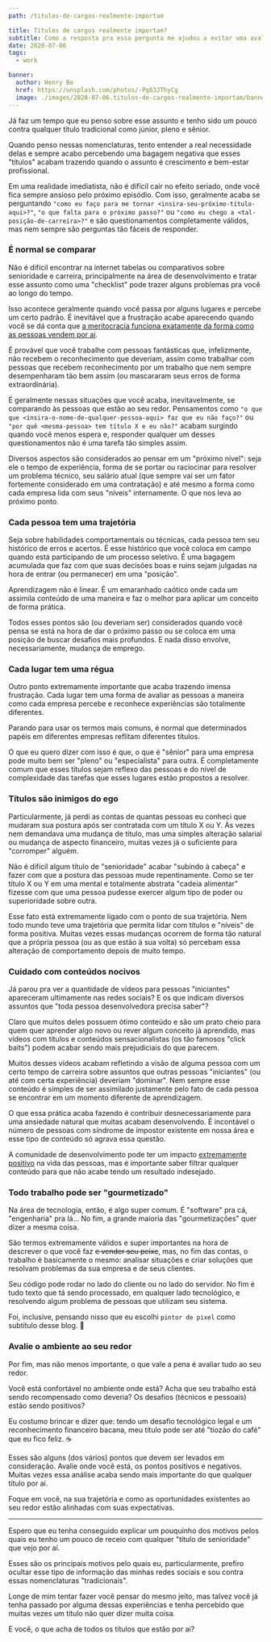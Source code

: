 ```yaml
---
path: /titulos-de-cargos-realmente-importam

title: Títulos de cargos realmente importam?
subtitle: Como a resposta pra essa pergunta me ajudou a evitar uma avalanche de ansiedade e a focar no que realmente importa
date: 2020-07-06
tags:
  - work

banner:
  author: Henry Be
  href: https://unsplash.com/photos/-Pg63JThyCg
  image: ./images/2020-07-06.titulos-de-cargos-realmente-importam/banner.jpg
---
```


Já faz um tempo que eu penso sobre esse assunto e tenho sido um pouco contra qualquer título tradicional como júnior, pleno e sênior.

Quando penso nessas nomenclaturas, tento entender a real necessidade delas e sempre acabo percebendo uma bagagem negativa que esses "títulos" acabam trazendo quando o assunto é crescimento e bem-estar profissional.

Em uma realidade imediatista, não é difícil cair no efeito seriado, onde você fica sempre ansioso pelo próximo episódio. Com isso, geralmente acaba se perguntando `"como eu faço para me tornar <insira-seu-próximo-título-aqui>?"`, `"o que falta para o próximo passo?"` ou `"como eu chego a <tal-posição-de-carreira>?"` e são questionamentos completamente válidos, mas nem sempre são perguntas tão fáceis de responder.

### É normal se comparar

Não é difícil encontrar na internet tabelas ou comparativos sobre senioridade e carreira, principalmente na área de desenvolvimento e tratar esse assunto como uma "checklist" pode trazer alguns problemas pra você ao longo do tempo.

Isso acontece geralmente quando você passa por alguns lugares e percebe um certo padrão. É inevitável que a frustração acabe aparecendo quando você se dá conta que [a meritocracia funciona exatamente da forma como as pessoas vendem por ai](https://www.youtube.com/watch?v=YINTTVjBrY4).

É provável que você trabalhe com pessoas fantásticas que, infelizmente, não recebem o reconhecimento que deveriam, assim como trabalhar com pessoas que recebem reconhecimento por um trabalho que nem sempre desempenharam tão bem assim (ou mascararam seus erros de forma extraordinária).

É geralmente nessas situações que você acaba, inevitavelmente, se comparando às pessoas que estão ao seu redor. Pensamentos como `"o que que <insira-o-nome-de-qualquer-pessoa-aqui> faz que eu não faço?"` ou `"por quê <mesma-pessoa> tem título X e eu não?"` acabam surgindo quando você menos espera e, responder qualquer um desses questionamentos não é uma tarefa tão simples assim.

Diversos aspectos são considerados ao pensar em um "próximo nível": seja ele o tempo de experiência, forma de se portar ou raciocinar para resolver um problema técnico, seu salário atual (que sempre vai ser um fator fortemente considerado em uma contratação) e até mesmo a forma como cada empresa lida com seus "níveis" internamente. O que nos leva ao próximo ponto.

### Cada pessoa tem uma trajetória

Seja sobre habilidades comportamentais ou técnicas, cada pessoa tem seu histórico de erros e acertos. É esse histórico que você coloca em campo quando está participando de um processo seletivo. É uma bagagem acumulada que faz com que suas decisões boas e ruins sejam julgadas na hora de entrar (ou permanecer) em uma "posição".

Aprendizagem não é linear. É um emaranhado caótico onde cada um assimila conteúdo de uma maneira e faz o melhor para aplicar um conceito de forma prática.

Todos esses pontos são (ou deveriam ser) considerados quando você pensa se está na hora de dar o próximo passo ou se coloca em uma posição de buscar desafios mais profundos. E nada disso envolve, necessariamente, mudança de emprego.

### Cada lugar tem uma régua

Outro ponto extremamente importante que acaba trazendo imensa frustração. Cada lugar tem uma forma de avaliar as pessoas a maneira como cada empresa percebe e reconhece experiências são totalmente diferentes.

Parando para usar os termos mais comuns, é normal que determinados papéis em diferentes empresas reflitam diferentes títulos.

O que eu quero dizer com isso é que, o que é "sênior" para uma empresa pode muito bem ser "pleno" ou "especialista" para outra. É completamente comum que esses títulos sejam reflexo das pessoas e do nível de complexidade das tarefas que esses lugares estão propostos a resolver.

### Títulos são inimigos do ego

Particularmente, já perdi as contas de quantas pessoas eu conheci que mudaram sua postura após ser contratada com um título X ou Y. Às vezes nem demandava uma mudança de título, mas uma simples alteração salarial ou mudança de aspecto financeiro, muitas vezes já o suficiente para "corromper" alguém.

Não é difícil algum título de "senioridade" acabar "subindo à cabeça" e fazer com que a postura das pessoas mude repentinamente. Como se ter título X ou Y em uma mental e totalmente abstrata "cadeia alimentar" fizesse com que uma pessoa pudesse exercer algum tipo de poder ou superioridade sobre outra.

Esse fato está extremamente ligado com o ponto de sua trajetória. Nem todo mundo teve uma trajetória que permita lidar com títulos e "níveis" de forma positiva. Muitas vezes essas mudanças ocorrem de forma tão natural que a própria pessoa (ou as que estão à sua volta) só percebam essa alteração de comportamento depois de muito tempo.

### Cuidado com conteúdos nocivos

Já parou pra ver a quantidade de vídeos para pessoas "iniciantes" apareceram ultimamente nas redes sociais? E os que indicam diversos assuntos que "toda pessoa desenvolvedora precisa saber"?

Claro que muitos deles possuem ótimo conteúdo e são um prato cheio para quem quer aprender algo novo ou rever algum conceito já aprendido, mas vídeos com títulos e conteúdos sensacionalistas (os tão famosos "click baits") podem acabar sendo mais prejudiciais do que parecem.

Muitos desses vídeos acabam refletindo a visão de alguma pessoa com um certo tempo de carreira sobre assuntos que outras pessoas "iniciantes" (ou até com certa experiência) deveriam "dominar". Nem sempre esse conteúdo é simples de ser assimilado justamente pelo fato de cada pessoa se encontrar em um momento diferente de aprendizagem.

O que essa prática acaba fazendo é contribuir desnecessariamente para uma ansiedade natural que muitas acabam desenvolvendo. É incontável o número de pessoas com síndrome de ímpostor existente em nossa área e esse tipo de conteúdo só agrava essa questão.

A comunidade de desenvolvimento pode ter um impacto [extremamente positivo](https://www.youtube.com/watch?v=yveyngN-UJs) na vida das pessoas, mas é importante saber filtrar qualquer conteúdo para que não acabe tendo um resultado indesejado.

### Todo trabalho pode ser "gourmetizado"

Na área de tecnologia, então, é algo super comum. É "software" pra cá, "engenharia" pra lá... No fim, a grande maioria das "gourmetizações" quer dizer a mesma coisa.

São termos extremamente válidos e super importantes na hora de descrever o que você faz <del>e vender seu peixe</del>, mas, no fim das contas, o trabalho é basicamente o mesmo: analisar situações e criar soluções que resolvam problemas da sua empresa e de seus clientes.

Seu código pode rodar no lado do cliente ou no lado do servidor. No fim é tudo texto que tá sendo processado, em qualquer lado tecnológico, e resolvendo algum problema de pessoas que utilizam seu sistema.

Foi, inclusive, pensando nisso que eu escolhi `pintor de pixel` como subtítulo desse blog. 🙂

### Avalie o ambiente ao seu redor

Por fim, mas não menos importante, o que vale a pena é avaliar tudo ao seu redor.

Você está confortável no ambiente onde está? Acha que seu trabalho está sendo recompensado como deveria? Os desafios (técnicos e pessoais) estão sendo positivos?

Eu costumo brincar e dizer que: tendo um desafio tecnológico legal e um reconhecimento financeiro bacana, meu título pode ser até "tiozão do café" que eu fico feliz. ☕️

Esses são alguns (dos vários) pontos que devem ser levados em consideração. Avalie onde você está, os pontos positivos e negativos. Muitas vezes essa análise acaba sendo mais importante do que qualquer título por aí.

Foque em você, na sua trajetória e como as oportunidades existentes ao seu redor estão alinhadas com suas expectativas.

---

Espero que eu tenha conseguido explicar um pouquinho dos motivos pelos quais eu tenho um pouco de receio com qualquer "título de senioridade" que vejo por aí.

Esses são os principais motivos pelo quais eu, particularmente, prefiro ocultar esse tipo de informação das minhas redes sociais e sou contra essas nomenclaturas "tradicionais".

Longe de mim tentar fazer você pensar do mesmo jeito, mas talvez você já tenha passado por alguma dessas experiências e tenha percebido que muitas vezes um título não quer dizer muita coisa.

E você, o que acha de todos os títulos que estão por ai?
